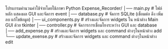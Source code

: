 โปรแกรมคำนวนค่าใช้จ่ายโดยใช้ภาษา Python 
Expense_Recorder/
│── main.py               # ไฟล์หลัก แสดงผล GUI และจัดการ event
│── database.py           # จัดการ SQLite (เชื่อมต่อ ดึง เพิ่ม ลบ แก้ไขข้อมูล)
│── ui_components.py      # สร้างและจัดการ widgets ใน หน้าต่าง Main GUI ด้วย tkinter
│── controller.py         # จัดการการเชื่อมโยงระหว่าง GUI และ database
│── add_expense.py        # สร้างและจัดการ widgets และ command ต่างๆในหน้าต่าง add
└── update_exense.py      # สร้างและจัดการ widgets และ command ต่างๆในหน้าต่าง edit

